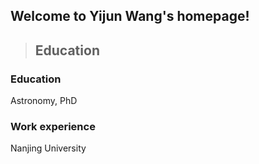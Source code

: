 ## Welcome to Yijun Wang's homepage!

> <h2>Education</h2>
 
### Education
Astronomy, PhD

### Work experience
Nanjing University
